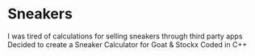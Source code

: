 # Sneakers
I was tired of calculations for selling sneakers through third party apps
Decided to create a Sneaker Calculator for Goat & Stockx
Coded in C++
